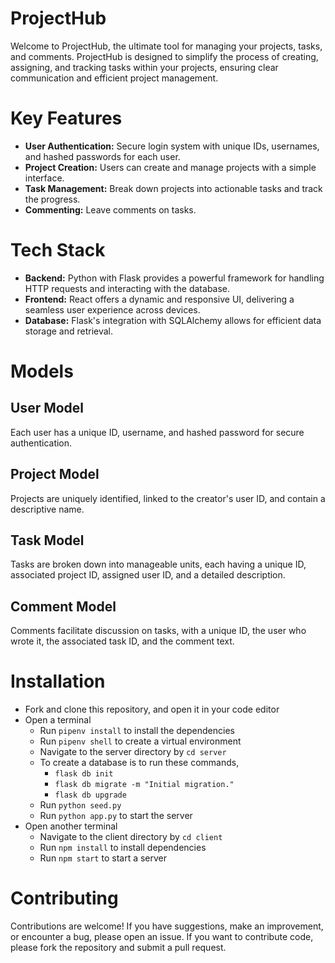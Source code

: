 # ProjectHub
Welcome to ProjectHub, the ultimate tool for managing your projects, tasks, and comments. ProjectHub is designed to simplify the process of creating, assigning, and tracking tasks within your projects, ensuring clear communication and efficient project management.

# Key Features
- **User Authentication:** Secure login system with unique IDs, usernames, and hashed passwords for each user.
- **Project Creation:** Users can create and manage projects with a simple interface.
- **Task Management:** Break down projects into actionable tasks and track the progress. 
- **Commenting:** Leave comments on tasks.

# Tech Stack
- **Backend:**  Python with Flask provides a powerful framework for handling HTTP requests and interacting with the database.
- **Frontend:**  React offers a dynamic and responsive UI, delivering a seamless user experience across devices.
- **Database:**  Flask's integration with SQLAlchemy allows for efficient data storage and retrieval.

# Models
## User Model
Each user has a unique ID, username, and hashed password for secure authentication.

## Project Model
Projects are uniquely identified, linked to the creator's user ID, and contain a descriptive name.

## Task Model
Tasks are broken down into manageable units, each having a unique ID, associated project ID, assigned user ID, and a detailed description.

## Comment Model
Comments facilitate discussion on tasks, with a unique ID, the user who wrote it, the associated task ID, and the comment text.

# Installation
- Fork and clone this repository, and open it in your code editor
- Open a terminal
  - Run `pipenv install` to install the dependencies
  - Run `pipenv shell` to create a virtual environment
  - Navigate to the server directory by `cd server`
  - To create a database is to run these commands,
      - `flask db init`
      - `flask db migrate -m "Initial migration."`
      - `flask db upgrade`
  - Run `python seed.py`
  - Run `python app.py` to start the server
- Open another terminal
  - Navigate to the client directory by `cd client`
  - Run `npm install` to install dependencies
  - Run `npm start` to start a server

# Contributing

Contributions are welcome! If you have suggestions, make an improvement, or encounter a bug, please open an issue. If you want to contribute code, please fork the repository and submit a pull request.

